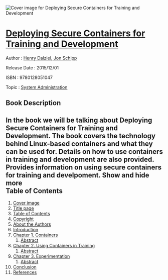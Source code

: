 ![Cover image for Deploying Secure Containers for Training and Development](https://imgdetail.ebookreading.net/cover/cover/system_admin/EB9780128051047.jpg)

[Deploying Secure Containers for Training and Development](https://ebookreading.net/view/book/Deploying+Secure+Containers+for+Training+and+Development-EB9780128051047_1.html "Deploying Secure Containers for Training and Development")
====================================================================================================================

Author : [Henry Dalziel](https://ebookreading.net/search/author/Henry+Dalziel),[ Jon Schipp](https://ebookreading.net/search/author/+Jon+Schipp)

Release Date : 2015/12/01

ISBN : 9780128051047

Topic : [System Administration](https://ebookreading.net/search/category/system-administration)

Book Description
-----------------

 In the book we will be talking about Deploying Secure Containers for Training and Development. The book covers the technology behind Linux-based containers and what they can be used for. Details on how to use containers in training and development are also provided.
Provides information on using secure containers for training and develpoment.        Show and hide more                
Table of Contents
-----------------

1. [Cover image](https://ebookreading.net/view/book/Deploying+Secure+Containers+for+Training+and+Development-EB9780128051047_1.html)
1. [Title page](https://ebookreading.net/view/book/Deploying+Secure+Containers+for+Training+and+Development-EB9780128051047_2.html)
1. [Table of Contents](https://ebookreading.net/view/book/Deploying+Secure+Containers+for+Training+and+Development-EB9780128051047_3.html)
1. [Copyright](https://ebookreading.net/view/book/Deploying+Secure+Containers+for+Training+and+Development-EB9780128051047_4.html)
1. [About the Authors](https://ebookreading.net/view/book/Deploying+Secure+Containers+for+Training+and+Development-EB9780128051047_5.html#bio001titl)
1. [Introduction](https://ebookreading.net/view/book/Deploying+Secure+Containers+for+Training+and+Development-EB9780128051047_6.html#tit0010)
1. [Chapter 1. Containers](https://ebookreading.net/view/book/Deploying+Secure+Containers+for+Training+and+Development-EB9780128051047_7.html#chp001titl)
    1. [Abstract](https://ebookreading.net/view/book/Deploying+Secure+Containers+for+Training+and+Development-EB9780128051047_7.html#st0010)
1. [Chapter 2. Using Containers in Training](https://ebookreading.net/view/book/Deploying+Secure+Containers+for+Training+and+Development-EB9780128051047_8.html#chp002titl)
    1. [Abstract](https://ebookreading.net/view/book/Deploying+Secure+Containers+for+Training+and+Development-EB9780128051047_8.html#st0010)
1. [Chapter 3. Experimentation](https://ebookreading.net/view/book/Deploying+Secure+Containers+for+Training+and+Development-EB9780128051047_9.html#chp003titl)
    1. [Abstract](https://ebookreading.net/view/book/Deploying+Secure+Containers+for+Training+and+Development-EB9780128051047_9.html#st0010)
1. [Conclusion](https://ebookreading.net/view/book/Deploying+Secure+Containers+for+Training+and+Development-EB9780128051047_10.html#tit0010l)
1. [References](https://ebookreading.net/view/book/Deploying+Secure+Containers+for+Training+and+Development-EB9780128051047_11.html#tit0010l)
